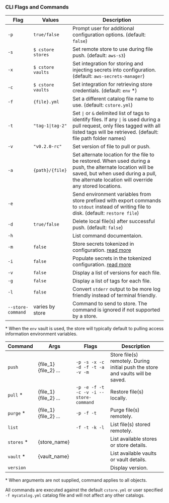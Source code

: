### CLI Flags and Commands ###

| Flag | Values | Description |
|------|--------|-------------|
| `-p` | `true/false` | Prompt user for additional configuration options. (default: `false`) |
| `-s` | `$ cstore stores` | Set remote store to use during file push. (default: `aws-s3`) |
| `-x` | `$ cstore vaults` | Set integration for storing and injecting secrets into configuration. (default: `aws-secrets-manager`) |
| `-c` | `$ cstore vaults` | Set integration for retrieving store credentials. (default: `env` *) |
| `-f` | `{file}.yml` | Set a different catalog file name to use. (default: `cstore.yml`) |
| `-t` | <code>"tag-1&#124;tag-2"</code> | Set <code>&#124;</code> or `&` delimited list of tags to identify files. If any <code>&#124;</code> is used during a pull request, only files tagged with all listed tags will be retrieved. (default: file path folder names) |
| `-v` | <code>"v0.2.0-rc"</code> | Set version of file to pull or push. |
| `-a` | `{path}/{file}` | Set alternate location for the file to be restored. When used during a push, the alternate location will be saved, but when used during a pull, the alternate location will override any stored locations. |
| `-e` | | Send environment variables from store prefixed with export commands to `stdout` instead of writing file to disk. (default: `restore file`) |
| `-d` | `true/false` | Delete local file(s) after successful push. (default: `false`) |
| `-h` | | List command documentaion. |
| `-m` | `false` | Store secrets tokenized in configuration. [read more](SECRETS.md)|
| `-i` | `false`| Populate secrets in the tokenized configuration. [read more](SECRETS.md)|
| `-v` | `false`| Display a list of versions for each file. |
| `-g` | `false`| Display a list of tags for each file. |
| `-l` | `false`| Convert `stderr` output to be more log friendly instead of terminal friendly. |
| `--store-command`| varies by store | Command to send to store. The command is ignored if not supported by a store.|

\* When the `env` vault is used, the store will typically default to pulling access information environment variables.

| Command | Args | Flags | Description |
|---------|------|-------|-------------|
| `push` | {file_1} {file_2} ... | `-p -s -x -c -d -f -t -a -v -m` | Store file(s) remotely. During initial push the store and vaults will be saved. |
| `pull` * | {file_1} {file_2} ... | `-p -e -f -t -c -v -i --store-command` | Restore file(s) locally. |
| `purge` * | {file_1} {file_2} ... | `-p -f -t` | Purge file(s) remotely. |
| `list` | | `-f -t -k -l` | List file(s) stored remotely. |
| `stores` * | {store_name} | | List available stores or store details. |
| `vault` * | {vault_name} | | List available vaults or vault details. |
| `version` | | | Display version. |

\* When arguments are not supplied, command applies to all objects.

All commands are executed against the default `cstore.yml` or user specified `-f mycatalog.yml` catalog file and will not affect any other catalogs.
